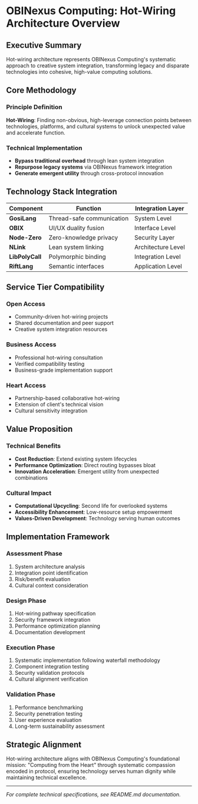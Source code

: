 # OBINexus Computing: Hot-Wiring Architecture Overview

## Executive Summary

Hot-wiring architecture represents OBINexus Computing's systematic approach to creative system integration, transforming legacy and disparate technologies into cohesive, high-value computing solutions.

## Core Methodology

### Principle Definition
**Hot-Wiring**: Finding non-obvious, high-leverage connection points between technologies, platforms, and cultural systems to unlock unexpected value and accelerate function.

### Technical Implementation
- **Bypass traditional overhead** through lean system integration
- **Repurpose legacy systems** via OBINexus framework integration  
- **Generate emergent utility** through cross-protocol innovation

## Technology Stack Integration

| Component | Function | Integration Layer |
|-----------|----------|-------------------|
| **GosiLang** | Thread-safe communication | System Level |
| **OBIX** | UI/UX duality fusion | Interface Level |
| **Node-Zero** | Zero-knowledge privacy | Security Layer |
| **NLink** | Lean system linking | Architecture Level |
| **LibPolyCall** | Polymorphic binding | Integration Level |
| **RiftLang** | Semantic interfaces | Application Level |

## Service Tier Compatibility

### Open Access
- Community-driven hot-wiring projects
- Shared documentation and peer support
- Creative system integration resources

### Business Access  
- Professional hot-wiring consultation
- Verified compatibility testing
- Business-grade implementation support

### Heart Access
- Partnership-based collaborative hot-wiring
- Extension of client's technical vision
- Cultural sensitivity integration

## Value Proposition

### Technical Benefits
- **Cost Reduction**: Extend existing system lifecycles
- **Performance Optimization**: Direct routing bypasses bloat
- **Innovation Acceleration**: Emergent utility from unexpected combinations

### Cultural Impact
- **Computational Upcycling**: Second life for overlooked systems
- **Accessibility Enhancement**: Low-resource setup empowerment
- **Values-Driven Development**: Technology serving human outcomes

## Implementation Framework

### Assessment Phase
1. System architecture analysis
2. Integration point identification  
3. Risk/benefit evaluation
4. Cultural context consideration

### Design Phase
1. Hot-wiring pathway specification
2. Security framework integration
3. Performance optimization planning
4. Documentation development

### Execution Phase
1. Systematic implementation following waterfall methodology
2. Component integration testing
3. Security validation protocols
4. Cultural alignment verification

### Validation Phase
1. Performance benchmarking
2. Security penetration testing
3. User experience evaluation
4. Long-term sustainability assessment

## Strategic Alignment

Hot-wiring architecture aligns with OBINexus Computing's foundational mission: "Computing from the Heart" through systematic compassion encoded in protocol, ensuring technology serves human dignity while maintaining technical excellence.

---

*For complete technical specifications, see README.md documentation.*

